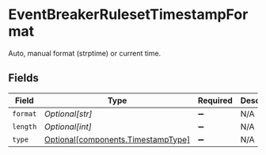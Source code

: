 # EventBreakerRulesetTimestampFormat

Auto, manual format (strptime) or current time.


## Fields

| Field                                                                          | Type                                                                           | Required                                                                       | Description                                                                    |
| ------------------------------------------------------------------------------ | ------------------------------------------------------------------------------ | ------------------------------------------------------------------------------ | ------------------------------------------------------------------------------ |
| `format`                                                                       | *Optional[str]*                                                                | :heavy_minus_sign:                                                             | N/A                                                                            |
| `length`                                                                       | *Optional[int]*                                                                | :heavy_minus_sign:                                                             | N/A                                                                            |
| `type`                                                                         | [Optional[components.TimestampType]](../../models/components/timestamptype.md) | :heavy_minus_sign:                                                             | N/A                                                                            |